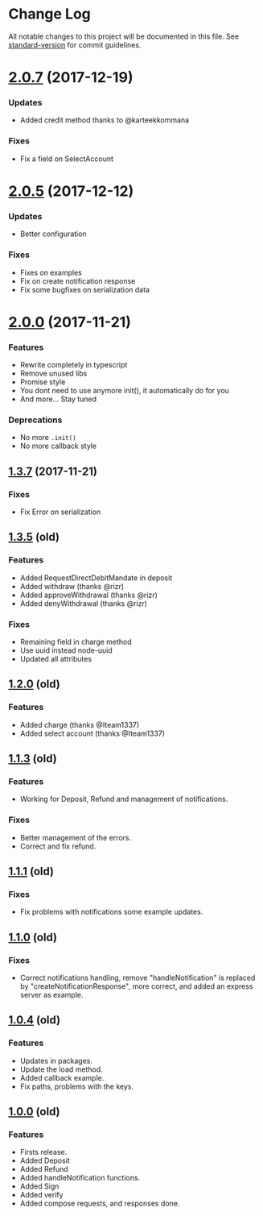 # Change Log

All notable changes to this project will be documented in this file. See [standard-version](https://github.com/conventional-changelog/standard-version) for commit guidelines.

<a name="2.0.7"></a>

# [2.0.7](https://github.com/danibram/trustly-client/compare/v2.0.5...v2.0.7) (2017-12-19)

### Updates

* Added credit method thanks to @karteekkommana

### Fixes

* Fix a field on SelectAccount

<a name="2.0.5"></a>

# [2.0.5](https://github.com/danibram/trustly-client/compare/v2.0.0...v2.0.5) (2017-12-12)

### Updates

* Better configuration

### Fixes

* Fixes on examples
* Fix on create notification response
* Fix some bugfixes on serialization data

<a name="2.0.0"></a>

# [2.0.0](https://github.com/danibram/trustly-client/compare/v1.3.7...v2.0.0) (2017-11-21)

### Features

* Rewrite completely in typescript
* Remove unused libs
* Promise style
* You dont need to use anymore init(), it automatically do for you
* And more... Stay tuned

### Deprecations

* No more `.init()`
* No more callback style

<a name="1.3.7"></a>

## [1.3.7](https://github.com/danibram/trustly-client/compare/v1.3.6...v1.3.7) (2017-11-21)

### Fixes

* Fix Error on serialization

<a name="1.3.5"></a>

## [1.3.5](https://github.com/danibram/trustly-client/compare/v1.2.0...v1.3.5) (old)

### Features

* Added RequestDirectDebitMandate in deposit
* Added withdraw (thanks @rizr)
* Added approveWithdrawal (thanks @rizr)
* Added denyWithdrawal (thanks @rizr)

### Fixes

* Remaining field in charge method
* Use uuid instead node-uuid
* Updated all attributes

<a name="1.2.0"></a>

## [1.2.0](https://github.com/danibram/trustly-client/compare/v1.1.3...v1.2.0) (old)

### Features

* Added charge (thanks @Iteam1337)
* Added select account (thanks @Iteam1337)

<a name="1.1.3"></a>

## [1.1.3](https://github.com/danibram/trustly-client/compare/v1.1.1...v1.1.3) (old)

### Features

* Working for Deposit, Refund and management of notifications.

### Fixes

* Better management of the errors.
* Correct and fix refund.

<a name="1.1.1"></a>

## [1.1.1](https://github.com/danibram/trustly-client/compare/v1.1.0...v1.1.1) (old)

### Fixes

* Fix problems with notifications some example updates.

<a name="1.1.0"></a>

## [1.1.0](https://github.com/danibram/trustly-client/compare/v1.0.4...v1.1.0) (old)

### Fixes

* Correct notifications handling, remove "handleNotification" is replaced by "createNotificationResponse", more correct, and added an express server as example.

<a name="1.0.4"></a>

## [1.0.4](https://github.com/danibram/trustly-client/compare/v1.0.4...v1.0.4) (old)

### Features

* Updates in packages.
* Update the load method.
* Added callback example.
* Fix paths, problems with the keys.

<a name="1.0.0"></a>

## [1.0.0]() (old)

### Features

* Firsts release.
* Added Deposit
* Added Refund
* Added handleNotification functions.
* Added Sign
* Added verify
* Added compose requests, and responses done.
